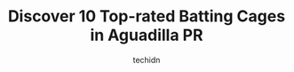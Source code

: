 ---
layout: ampstory
image: https://i0.wp.com/www.depkes.org/wp-content/uploads/2023/06/batting-cages-0-in-aguadilla-pr-1685863145.jpeg?resize=640,853
author: techidn
featured: false
description: Discover the impressive array of Batting Cages options in Aguadilla PR, where you can find 10 of the largest Batting Cages establishments in the area. From renowned classics to hidden gems, 
title: Discover 10 Top-rated Batting Cages in Aguadilla PR
cover:
   title: Discover 10 Top-rated Batting Cages in Aguadilla PR
   subtitle: Rickpate
   background: https://www.depkes.org/wp-content/uploads/2023/06/batting-cages-0-in-aguadilla-pr-1685863145.jpeg

pages: 
 - layout: thirds
   top: <h1>#1 Taíno Mini Golf & Cafe</h1>
   bottom: "<p>A little great adventure.I must say that Taíno Mini Golf is a great experience from A to Z. When you arrive, theres someone at the counter greeting you with a big smi</p>"
   background: https://www.depkes.org/wp-content/uploads/2023/06/batting-cages-1-in-aguadilla-pr-1685863146.png
   backgroundblur: true
 - layout: thirds
   top: <h1>#2 Tres Palmas Park</h1>
   bottom: "<p>Love the track...its very close from home. Its very clean and cosy. They made renovations and it now looks great.</p>"
   background: https://www.depkes.org/wp-content/uploads/2023/06/batting-cages-2-in-aguadilla-pr-1685863146.png
   cta:
      link: https://www.depkes.org/blog/discover-10-top-rated-batting-cages-in-aguadilla-pr/
      text: Discover 10 Top-rated Batting Cages in Aguadilla PR
 - layout: thirds
   top: <h1>#3 Campo de Bateo Metropolitano</h1>
   bottom: "<p>Guaynabo, 00966, Puerto Rico</p>"
   background: https://www.depkes.org/wp-content/uploads/2023/06/batting-cages-3-in-aguadilla-pr-1685863147.jpeg
   cta:
      link: https://www.depkes.org/blog/discover-10-top-rated-batting-cages-in-aguadilla-pr/
      text: Discover 10 Top-rated Batting Cages in Aguadilla PR
 - layout: thirds
   top: <h1>#4 Athletic SporTech</h1>
   bottom: "<p>#339 Road 459 K.M. 2.1 Bo Camaseyes, Aguadilla Pueblo, 00604, Puerto Rico</p>"
   background: https://images.unsplash.com/photo-1496096265110-f83ad7f96608?ixlib=rb-4.0.3&ixid=MnwxMjA3fDB8MHxwaG90by1wYWdlfHx8fGVufDB8fHx8&auto=format&fit=crop&w=640&h=853&q=80
   cta:
      link: https://www.depkes.org/blog/discover-10-top-rated-batting-cages-in-aguadilla-pr/
      text: Discover 10 Top-rated Batting Cages in Aguadilla PR
 - layout: thirds
   top: <h1>#5 Jaicoa Shooting Club</h1>
   bottom: "<p>CV6C+6WJ, PR-, PR-443, Moca, 00676, Puerto Rico</p>"
   background: https://images.unsplash.com/photo-1632260260864-caf7fde5ec36?ixlib=rb-4.0.3&ixid=MnwxMjA3fDB8MHxwaG90by1wYWdlfHx8fGVufDB8fHx8&auto=format&fit=crop&w=640&h=853&q=80
   cta:
      link: https://www.depkes.org/blog/discover-10-top-rated-batting-cages-in-aguadilla-pr/
      text: Discover 10 Top-rated Batting Cages in Aguadilla PR
 - layout: thirds
   top: <h1>#6 Parque Corrales Aguadilla</h1>
   bottom: "<p>CVVC+FJ3, C. Tanzanita, Aguadilla Pueblo, Aguadilla 00603, Puerto Rico</p>"
   background: https://images.unsplash.com/photo-1597773150796-e5c14ebecbf5?ixlib=rb-4.0.3&ixid=MnwxMjA3fDB8MHxwaG90by1wYWdlfHx8fGVufDB8fHx8&auto=format&fit=crop&w=640&h=853&q=80
   cta:
      link: https://www.depkes.org/blog/discover-10-top-rated-batting-cages-in-aguadilla-pr/
      text: Discover 10 Top-rated Batting Cages in Aguadilla PR
 - layout: thirds
   top: <h1>#7 Aguadilla Sports Complex Complejo Deportivo Aguadilla</h1>
   bottom: "<p>GV36+P82, Maleza Baja, Aguadilla 00603, Puerto Rico</p>"
   background: https://images.unsplash.com/photo-1547366785-564103df7e13?ixlib=rb-4.0.3&ixid=MnwxMjA3fDB8MHxwaG90by1wYWdlfHx8fGVufDB8fHx8&auto=format&fit=crop&w=640&h=853&q=80
   cta:
      link: https://www.depkes.org/blog/discover-10-top-rated-batting-cages-in-aguadilla-pr/
      text: Discover 10 Top-rated Batting Cages in Aguadilla PR
 - layout: thirds
   middle: Continue reading...
   background: https://images.unsplash.com/photo-1614648718611-0635f29016cb?ixlib=rb-4.0.3&ixid=MnwxMjA3fDB8MHxwaG90by1wYWdlfHx8fGVufDB8fHx8&auto=format&fit=crop&w=640&h=853&q=80
   cta:
      link: https://www.depkes.org/blog/discover-10-top-rated-batting-cages-in-aguadilla-pr/
      text: Discover 10 Top-rated Batting Cages in Aguadilla PR
      
---